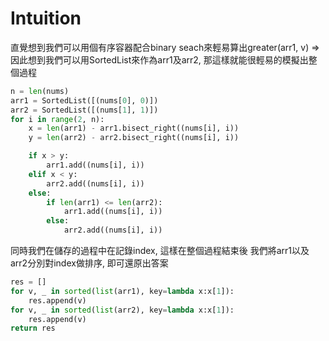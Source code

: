 # Intuition

直覺想到我們可以用個有序容器配合binary seach來輕易算出greater(arr1, v)
=> 因此想到我們可以用SortedList來作為arr1及arr2, 那這樣就能很輕易的模擬出整個過程

```py
n = len(nums)
arr1 = SortedList([(nums[0], 0)])
arr2 = SortedList([(nums[1], 1)])
for i in range(2, n):
    x = len(arr1) - arr1.bisect_right((nums[i], i))
    y = len(arr2) - arr2.bisect_right((nums[i], i))

    if x > y:
        arr1.add((nums[i], i))
    elif x < y:
        arr2.add((nums[i], i))
    else:
        if len(arr1) <= len(arr2):
            arr1.add((nums[i], i))
        else:
            arr2.add((nums[i], i))
```

同時我們在儲存的過程中在記錄index, 這樣在整個過程結束後
我們將arr1以及arr2分別對index做排序, 即可還原出答案

```py
res = []
for v, _ in sorted(list(arr1), key=lambda x:x[1]):
    res.append(v)
for v, _ in sorted(list(arr2), key=lambda x:x[1]):
    res.append(v)
return res
```